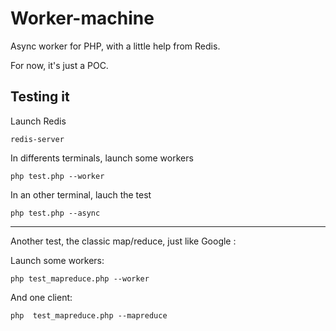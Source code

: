 Worker-machine
==============

Async worker for PHP, with a little help from Redis.

For now, it's just a POC.

Testing it
----------

Launch Redis

	redis-server

In differents terminals, launch some workers

	php test.php --worker

In an other terminal, lauch the test

	php test.php --async

---

Another test, the classic map/reduce, just like Google :

Launch some workers:

	php test_mapreduce.php --worker

And one client:

	php  test_mapreduce.php --mapreduce